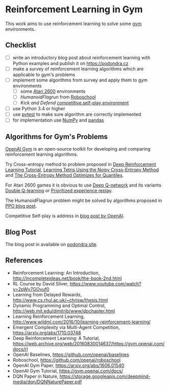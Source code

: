 # Reinforcement Learning in Gym

This work aims to use reinforcement learning to solve some [gym]
environments.

[gym]: https://github.com/openai/gym (gym GitHub repository)

## Checklist

- [ ] write an introductory blog post about reinforcement learning
      with Python examples and publish it on https://podondra.cz
- [ ] make a survey of reinforcement learning algorithms
      which are applicable to gym's problems
- [ ] implement some algorithms from survey and apply them to gym environments
    - [ ] some [Atari 2600][atari] environments
    - [ ] *HumanoidFlagrun* from [Roboschool]
    - [ ] *Kick and Defend* [competitive self-play environment][self-play]
- [ ] use Python 3.4 or higher
- [ ] use [pytest] to make sure algorithm are correctly implemented
- [ ] for implementation use [NumPy] and [pandas]

[roboschool]: https://blog.openai.com/roboschool/ (Roboschool OpenAI Blog)
[self-play]: https://github.com/openai/multiagent-competition
             (Competitive Multi-Agent Environments)
[pytest]: https://docs.pytest.org/en/latest/ (pytest Documentation)
[numpy]: http://www.numpy.org/ (NumPy Documentation)
[pandas]: https://pandas.pydata.org/ (Python Data Analysis Library)
[atari]: https://en.wikipedia.org/wiki/Atari_2600 (Atari 2600 Wikipedia)

## Algorithms for Gym's Problems

[OpenAI Gym][gym] is an open-source toolkit for developing and comparing
reinforcement learning algorithms.

Try Cross-entropy method to problem
proposed in [Deep Reinforcement Learning Tutorial][deep-rl],
[Learning Tetris Using the Noisy Cross-Entropy Method][tetris]
and [The Cross-Entropy Method Optimizes for Quantiles][xentropy].

[deep-rl]: https://web.archive.org/web/20160830014637/https://gym.openai.com/docs/rl
[tetris]: http://ie.technion.ac.il/CE/files/papers/Learning%20Tetris%20Using%20the%20Noisy%20Cross-Entropy%20Method.pdf
[xentropy]: http://proceedings.mlr.press/v28/goschin13.pdf

For Atari 2600 games it is obvious to use [Deep Q-network][dqn]
and its variants [Double Q-learning][double]
or [Prioritized experience replay][prioritized].

[dqn]: https://storage.googleapis.com/deepmind-media/dqn/DQNNaturePaper.pdf
[double]: https://arxiv.org/abs/1509.06461
[prioritized]: https://arxiv.org/abs/1511.05952

The HumanoidFlagrun problem might be solved by algorithms proposed in
[PPO blog post][ppo].

[ppo]: https://blog.openai.com/openai-baselines-ppo/

Competitive Self-play is address in [blog post by OpenAI][self-play-blog].

[self-play-blog]: https://blog.openai.com/competitive-self-play/

## Blog Post

The blog post in available on [podondra site][8].

[8]: https://podondra.cz/introduction-to-reinforcement-learning.html
     (Introduction to Reinforcement Learning Blog Post)

## References

- Reinforcement Learning: An Introduction,
  http://incompleteideas.net/book/the-book-2nd.html
- RL Course by David Silver,
  https://www.youtube.com/watch?v=2pWv7GOvuf0
- Learning from Delayed Rewards,
  http://www.cs.rhul.ac.uk/~chrisw/thesis.html
- Dynamic Programming and Optimal Control,
  http://web.mit.edu/dimitrib/www/dpchapter.html
- Learning Reinforcement Learning,
  http://www.wildml.com/2016/10/learning-reinforcement-learning/
- Emergent Complexity via Multi-Agent Competition,
  https://arxiv.org/abs/1710.03748
- Deep Reinforcement Learning: A Tutorial,
  https://web.archive.org/web/20160830014637/https://gym.openai.com/docs/rl
- OpenAI Baselines,
  https://github.com/openai/baselines
- Roboschool,
  https://github.com/openai/roboschool
- OpenAI Gym Paper,
  https://arxiv.org/abs/1606.01540
- OpenAI Gym Tutorial,
  https://gym.openai.com/docs/
- DQN Paper in Nature,
  https://storage.googleapis.com/deepmind-media/dqn/DQNNaturePaper.pdf
